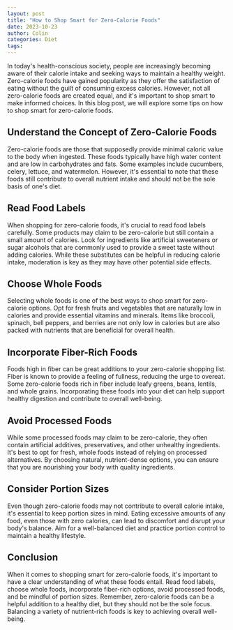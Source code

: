 ```yaml
---
layout: post
title: "How to Shop Smart for Zero-Calorie Foods"
date: 2023-10-23
author: Colin
categories: Diet
tags: 
---
```


In today's health-conscious society, people are increasingly becoming aware of their calorie intake and seeking ways to maintain a healthy weight. Zero-calorie foods have gained popularity as they offer the satisfaction of eating without the guilt of consuming excess calories. However, not all zero-calorie foods are created equal, and it's important to shop smart to make informed choices. In this blog post, we will explore some tips on how to shop smart for zero-calorie foods.

## Understand the Concept of Zero-Calorie Foods

Zero-calorie foods are those that supposedly provide minimal caloric value to the body when ingested. These foods typically have high water content and are low in carbohydrates and fats. Some examples include cucumbers, celery, lettuce, and watermelon. However, it's essential to note that these foods still contribute to overall nutrient intake and should not be the sole basis of one's diet.

## Read Food Labels

When shopping for zero-calorie foods, it's crucial to read food labels carefully. Some products may claim to be zero-calorie but still contain a small amount of calories. Look for ingredients like artificial sweeteners or sugar alcohols that are commonly used to provide a sweet taste without adding calories. While these substitutes can be helpful in reducing calorie intake, moderation is key as they may have other potential side effects.

## Choose Whole Foods

Selecting whole foods is one of the best ways to shop smart for zero-calorie options. Opt for fresh fruits and vegetables that are naturally low in calories and provide essential vitamins and minerals. Items like broccoli, spinach, bell peppers, and berries are not only low in calories but are also packed with nutrients that are beneficial for overall health.

## Incorporate Fiber-Rich Foods

Foods high in fiber can be great additions to your zero-calorie shopping list. Fiber is known to provide a feeling of fullness, reducing the urge to overeat. Some zero-calorie foods rich in fiber include leafy greens, beans, lentils, and whole grains. Incorporating these foods into your diet can help support healthy digestion and contribute to overall well-being.

## Avoid Processed Foods

While some processed foods may claim to be zero-calorie, they often contain artificial additives, preservatives, and other unhealthy ingredients. It's best to opt for fresh, whole foods instead of relying on processed alternatives. By choosing natural, nutrient-dense options, you can ensure that you are nourishing your body with quality ingredients.

## Consider Portion Sizes

Even though zero-calorie foods may not contribute to overall calorie intake, it's essential to keep portion sizes in mind. Eating excessive amounts of any food, even those with zero calories, can lead to discomfort and disrupt your body's balance. Aim for a well-balanced diet and practice portion control to maintain a healthy lifestyle.

## Conclusion

When it comes to shopping smart for zero-calorie foods, it's important to have a clear understanding of what these foods entail. Read food labels, choose whole foods, incorporate fiber-rich options, avoid processed foods, and be mindful of portion sizes. Remember, zero-calorie foods can be a helpful addition to a healthy diet, but they should not be the sole focus. Balancing a variety of nutrient-rich foods is key to achieving overall well-being.